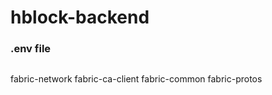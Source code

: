 # hblock-backend
### .env file
```

```

fabric-network
fabric-ca-client
fabric-common
fabric-protos
